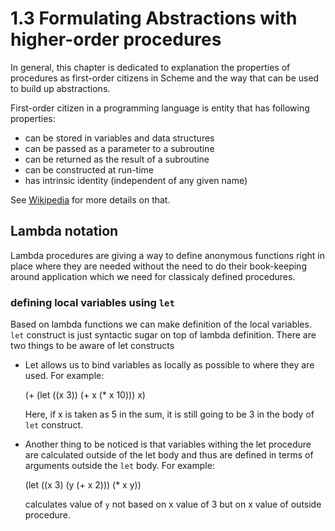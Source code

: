 # 1.3 Formulating Abstractions with higher-order procedures

In general, this chapter is dedicated to explanation the properties of
procedures as first-order citizens in Scheme and the way that can be
used to build up abstractions.

First-order citizen in a programming language is entity that has
following properties:

* can be stored in variables and data structures
* can be passed as a parameter to a subroutine
* can be returned as the result of a subroutine
* can be constructed at run-time
* has intrinsic identity (independent of any given name)

See [Wikipedia](http://en.wikipedia.org/wiki/First-class_object) for
more details on that.

## Lambda notation

Lambda procedures are giving a way to define anonymous functions right
in place where they are needed without the need to do their book-keeping
around application which we need for classicaly defined procedures.

### defining local variables using `let`

Based on lambda functions we can make definition of the local variables.
`let` construct is just syntactic sugar on top of lambda definition.
There are two things to be aware of let constructs

* Let allows us to bind variables as locally as possible to where they
  are used. For example:

  (+ (let ((x 3))
        (+ x (* x 10)))
     x)

  Here, if x is taken as 5 in the sum, it is still going to be 3 in the
  body of `let` construct.

* Another thing to be noticed is that variables withing the let
  procedure are calculated outside of the let body and thus are defined
  in terms of arguments outside the `let` body. For example: 

  (let ((x 3)
        (y (+ x 2)))
    (* x y))

  calculates value of `y` not based on x value of 3 but on x value of
  outside procedure.


